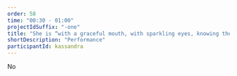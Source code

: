 ```yaml
---
order: 58
time: "00:30 - 01:00"
projectIdSuffix: "-one"
title: "She is “with a graceful mouth, with sparkling eyes, knowing the future”"
shortDescription: "Performance"
participantId: kassandra
---
```


No
